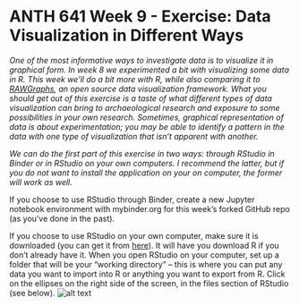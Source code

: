 # ANTH 641 Week 9 - Exercise: Data Visualization in Different Ways

_One of the most informative ways to investigate data is to visualize it in graphical form. In week 8 we experimented a bit with visualizing some data in R. This week we’ll do a bit more with R, while also comparing it to [RAWGraphs](https://rawgraphs.io/), an open source data visualization framework. What you should get out of this exercise is a taste of what different types of data visualization can bring to archaeological research and exposure to some possibilities in your own research. Sometimes, graphical representation of data is about experimentation; you may be able to identify a pattern in the data with one type of visualization that isn’t apparent with another._ 

_We can do the first part of this exercise in two ways: through RStudio in Binder or in RStudio on your own computers. I recommend the latter, but if you do not want to install the application on your on computer, the former will work as well._

If you choose to use RStudio through Binder, create a new Jupyter notebook environment with mybinder.org for this week’s forked GitHub repo (as you’ve done in the past). 

If you choose to use RStudio on your own computer, make sure it is downloaded (you can get it from [here](https://rstudio.com/products/rstudio/download/#download)). It will have you download R if you don’t already have it. When you open RStudio on your computer, set up a folder that will be your “working directory” – this is where you can put any data you want to import into R or anything you want to export from R. Click on the ellipses on the right side of the screen, in the files section of RStudio (see below). 
![alt text](https://github.com/kgarstki/ANTH-641_Stats-with-R/blob/master/Images/Image1.png)


